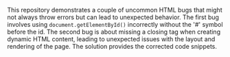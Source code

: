 This repository demonstrates a couple of uncommon HTML bugs that might not always throw errors but can lead to unexpected behavior. The first bug involves using `document.getElementById()` incorrectly without the '#' symbol before the id. The second bug is about missing a closing tag when creating dynamic HTML content, leading to unexpected issues with the layout and rendering of the page. The solution provides the corrected code snippets.
